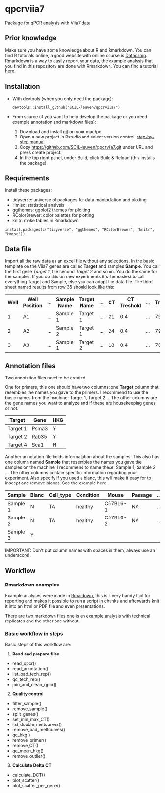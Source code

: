 # qpcrviia7
Package for qPCR analysis with Viia7 data

## Prior knowledge

Make sure you have some knowledge about R and Rmarkdown. You can find R tutorials online, a good website with online course is [Datacamp](https://www.datacamp.com/). Rmarkdown is a way to easily report your data, the example analysis that you find in this repository are done with Rmarkdown. You can find a tutorial [here](http://rmarkdown.rstudio.com/lesson-1.html).

## Installation

* With devtools (when you only need the package):

  `devtools::install_github("SCIL-leuven/qpcrviia7")`

* From source (if you want to help develop the package or you need example annotation and markdown files):
  1. Download and install [git](https://git-scm.com/downloads) on your mac/pc. 
  2. Open a new project in Rstudio and select version control. [step-by-step manual](https://support.rstudio.com/hc/en-us/articles/200532077-Version-Control-with-Git-and-SVN) 
  3. Copy https://github.com/SCIL-leuven/qpcrviia7.git under URL and press create project.
  4. In the top right panel, under Build, click Build & Reload (this installs the package).

## Requirements

Install these packages:
* tidyverse: universe of packages for data manipulation and plotting
* Hmisc: statistical analysis
* ggthemes: ggplot2 themes for plotting
* RColorBrewer: color palettes for plotting
* knitr: make tables in Rmarkdown

`install.packages(c("tidyverse", "ggthemes", "RColorBrewer", "knitr", "Hmisc"))`

## Data file

Import all the raw data as an excel file without any selections. In the basic template on the Viia7 genes are called **Target** and samples **Sample**. You call the first gene *Target 1*, the second *Target 2* and so on. You do the same for the samples. If you do this on new experiments it's the easiest to call everything Target and Sample, else you can adapt the data file. The third sheet named results from row 35 should look like this:


Well | Well Position | ... | Sample Name | Target Name | ... | CT | CT Treshold | ... | Tm1 | Tm2 | Tm3 | ... 
--- | --- | --- | --- | --- | --- | --- | --- | --- | --- | --- | --- | ---
1 | A1 | ... | Sample 1 | Target 1 | ... | 21 | 0.4 |... | 79 | ... | ... | ...
2 | A2 | ... | Sample 2 | Target 1 | ... | 24 | 0.4| ... | 79 | ... | ... | ...
3| A3 | ... | Sample 1 | Target 2 | ... | 18 | 0.4 | ... | 70 | 82 | 89 |...

## Annotation files

Two annotation files need to be created.

One for primers, this one should have two columns: one **Target** column that resembles the names you gave to the primers. I recommend to use the basic names from the machine: Target 1, Target 2 ... The other columns are the gene names you want to analyze and if these are housekeeping genes or not.

Target | Gene | HKG
-----|--------|-----
Target 1 | Psma3 | Y
Target 2 | Rab35 | Y
Target 4 | Sca1 | N

Another annotation file holds informatation about the samples. This also has one column named **Sample** that resembles the names you gave the samples on the machine, I recommend to name these: Sample 1, Sample 2 ... The other columns contain specific information regarding your experiment. Also specify if you  used a blanc, this will make it easy for to inscept and remove blancs. See the example here:

Sample | Blanc |Cell_type | Condition | Mouse | Passage | ...
-------|-------|----------|-----------|-------|--------- |------
Sample 1 | N |TA | healthy | C57BL6-1 | NA | ...
Sample 2 | N |TA | healthy | C57BL6-2 | NA | ...
Sample 3 | Y | | | | |

IMPORTANT: Don't put column names with spaces in them, always use an underscore!

## Workflow

### Rmarkdown examples

Example analyses were made in [Rmardown](http://rmarkdown.rstudio.com/), this is a very handy tool for reporting and makes it possible to run a script in chunks and afterwards knit it into an html or PDF file and even presentations.

There are two markdown files one is an example analysis with technical replicates and the other one without.

### Basic workflow in steps

Basic steps of this workflow are:
1. **Read and prepare files**
  * read_qpcr()
  * read_annotation()
  * list_bad_tech_rep()
  * qc_tech_rep()
  * join_and_clean_qpcr()
2. **Quality control**
  * filter_sample()
  * remove_sample()
  * split_genes()
  * set_min_max_CT()
  * list_double_meltcurves()
  * remove_bad_meltcurves()
  * qc_hkg()
  * remove_primer()
  * remove_CT()
  * qc_mean_hkg()
  * remove_outlier()
3. **Calculate Delta CT**
  * calculate_DCT()
  * plot_scatter()
  * plot_scatter_per_gene()
